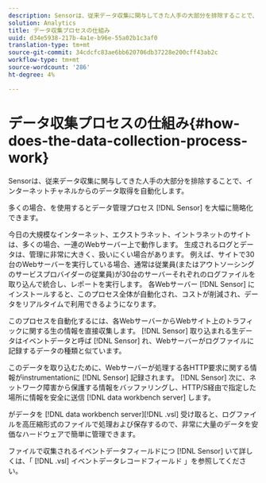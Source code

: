 ```yaml
---
description: Sensorは、従来データ収集に関与してきた人手の大部分を排除することで、インターネットチャネルからのデータ取得を自動化します。
solution: Analytics
title: データ収集プロセスの仕組み
uuid: d34e5938-217b-4a1e-b96e-55a02b1c3af0
translation-type: tm+mt
source-git-commit: 34cdcfc83ae6bb620706db37228e200cff43ab2c
workflow-type: tm+mt
source-wordcount: '286'
ht-degree: 4%

---
```



# データ収集プロセスの仕組み{#how-does-the-data-collection-process-work}

Sensorは、従来データ収集に関与してきた人手の大部分を排除することで、インターネットチャネルからのデータ取得を自動化します。

多くの場合、を使用するとデータ管理プロセス [!DNL Sensor] を大幅に簡略化できます。

今日の大規模なインターネット、エクストラネット、イントラネットのサイトは、多くの場合、一連のWebサーバー上で動作します。 生成されるログとデータは、管理に非常に大きく、扱いにくい場合があります。 例えば、サイトで30台のWebサーバーを実行している場合、通常は従業員(またはアウトソーシングのサービスプロバイダーの従業員)が30台のサーバーそれぞれのログファイルを取り込んで統合し、レポートを実行します。 各Webサーバー [!DNL Sensor] にインストールすると、このプロセス全体が自動化され、コストが削減され、データをリアルタイムで利用できるようになります。

このプロセスを自動化するには、各WebサーバーからWebサイト上のトラフィックに関する生の情報を直接収集します。 [!DNL Sensor] 取り込まれる生データはイベントデータと呼ば [!DNL Sensor] れ、Webサーバーがログファイルに記録するデータの種類と似ています。

このデータを取り込むために、Webサーバーが処理する各HTTP要求に関する情報がinstrumentationに [!DNL Sensor] 記録されます。 [!DNL Sensor] 次に、ネットワーク障害から保護する情報をバッファリングし、HTTP/S経由で指定した場所に情報を安全に送信 [!DNL data workbench server] します。

がデータを [!DNL data workbench server][!DNL .vsl] 受け取ると、ログファイルを高圧縮形式のファイルで処理および保存するので、非常に大量のデータを安価なハードウェアで簡単に管理できます。

ファイルで収集されるイベントデータフィールドにつ [!DNL Sensor] いて詳しくは、「 [!DNL .vsl] イベントデータレコードフィールド [](../../home/c-snsr-ovrvw/c-evnt-data-rcd-flds/c-evnt-data-rcd-flds.md#concept-ed2a8797cb5b4995b55ffd50a9f12a44)」を参照してください。
